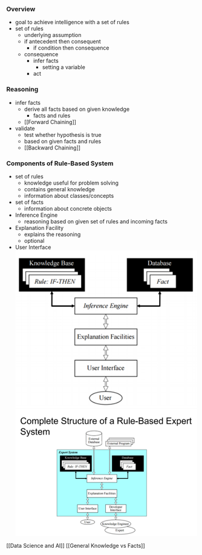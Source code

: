 ### Overview
+ goal to achieve intelligence with a set of rules
+ set of rules
	+ underlying assumption
	+ if antecedent then consequent
		+ if condition then consequence
	+ consequence
		+ infer facts
			+ setting a variable
		+ act

### Reasoning
+ infer facts
	+ derive all facts based on given knowledge
		+ facts and rules
	+ [[Forward Chaining]]
+ validate 
	+ test whether hypothesis is true
	+ based on given facts and rules
	+ [[Backward Chaining]]

### Components of Rule-Based System
+ set of rules
	+ knowledge useful for problem solving
	+ contains general knowledge
	+ information about classes/concepts
+ set of facts
	+ information about concrete objects
+ Inference Engine
	+ reasoning based on given set of rules and incoming facts
+ Explanation Facility
	+ explains the reasoning
	+ optional
+ User Interface
![](Pasted%20image%2020220331093929.png)
![](Pasted%20image%2020220331093939.png)

[[Data Science and AI]] [[General Knowledge vs Facts]]
